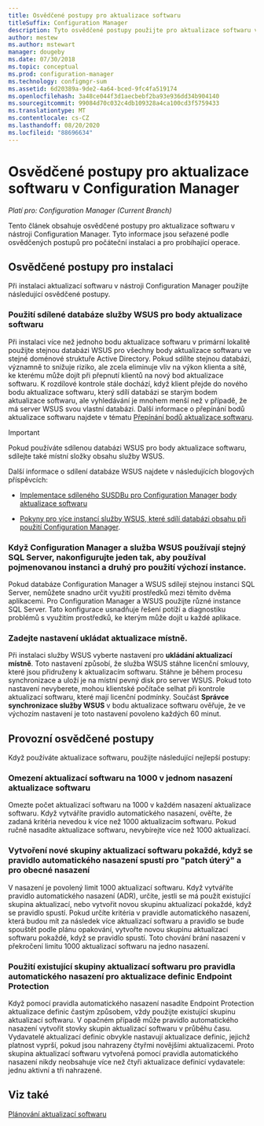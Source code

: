 ```yaml
---
title: Osvědčené postupy pro aktualizace softwaru
titleSuffix: Configuration Manager
description: Tyto osvědčené postupy použijte pro aktualizace softwaru v nástroji Configuration Manager.
author: mestew
ms.author: mstewart
manager: dougeby
ms.date: 07/30/2018
ms.topic: conceptual
ms.prod: configuration-manager
ms.technology: configmgr-sum
ms.assetid: 6d20389a-9de2-4a64-bced-9fc4fa519174
ms.openlocfilehash: 3a48ce044f3d1aecbebf2ba93e936dd34b904140
ms.sourcegitcommit: 99084d70c032c4db109328a4ca100cd3f5759433
ms.translationtype: MT
ms.contentlocale: cs-CZ
ms.lasthandoff: 08/20/2020
ms.locfileid: "88696634"
---
```

# <a name="best-practices-for-software-updates-in-configuration-manager"></a>Osvědčené postupy pro aktualizace softwaru v Configuration Manager

*Platí pro: Configuration Manager (Current Branch)*

Tento článek obsahuje osvědčené postupy pro aktualizace softwaru v nástroji Configuration Manager. Tyto informace jsou seřazené podle osvědčených postupů pro počáteční instalaci a pro probíhající operace.  



## <a name="installation-best-practices"></a><a name="bkmk_install"></a> Osvědčené postupy pro instalaci  

Při instalaci aktualizací softwaru v nástroji Configuration Manager použijte následující osvědčené postupy.  


### <a name="use-a-shared-wsus-database-for-software-update-points"></a><a name="bkmk_shared-susdb"></a> Použití sdílené databáze služby WSUS pro body aktualizace softwaru  

Při instalaci více než jednoho bodu aktualizace softwaru v primární lokalitě použijte stejnou databázi WSUS pro všechny body aktualizace softwaru ve stejné doménové struktuře Active Directory. Pokud sdílíte stejnou databázi, významně to snižuje riziko, ale zcela eliminuje vliv na výkon klienta a sítě, ke kterému může dojít při přepnutí klientů na nový bod aktualizace softwaru. K rozdílové kontrole stále dochází, když klient přejde do nového bodu aktualizace softwaru, který sdílí databázi se starým bodem aktualizace softwaru, ale vyhledávání je mnohem menší než v případě, že má server WSUS svou vlastní databázi. Další informace o přepínání bodů aktualizace softwaru najdete v tématu [Přepínání bodů aktualizace softwaru](plan-for-software-updates.md#BKMK_SUPSwitching).  

> [!IMPORTANT]  
>  Pokud používáte sdílenou databázi WSUS pro body aktualizace softwaru, sdílejte také místní složky obsahu služby WSUS.  

Další informace o sdílení databáze WSUS najdete v následujících blogových příspěvcích:  

- [Implementace sdíleného SUSDBu pro Configuration Manager body aktualizace softwaru](https://techcommunity.microsoft.com/t5/Configuration-Manager-Archive/How-to-implement-a-shared-SUSDB-for-Configuration-Manager/ba-p/274103)  

- [Pokyny pro více instancí služby WSUS, které sdílí databázi obsahu při použití Configuration Manager](/archive/blogs/wsus/considerations-for-multiple-wsus-instances-sharing-a-content-database-when-using-system-center-configuration-manager-but-without-network-load-balancing-nlb).


### <a name="when-configuration-manager-and-wsus-use-the-same-sql-server-configure-one-to-use-a-named-instance-and-the-other-to-use-the-default-instance"></a><a name="bkmk_sql-instance"></a> Když Configuration Manager a služba WSUS používají stejný SQL Server, nakonfigurujte jeden tak, aby používal pojmenovanou instanci a druhý pro použití výchozí instance.  

Pokud databáze Configuration Manager a WSUS sdílejí stejnou instanci SQL Server, nemůžete snadno určit využití prostředků mezi těmito dvěma aplikacemi. Pro Configuration Manager a WSUS použijte různé instance SQL Server. Tato konfigurace usnadňuje řešení potíží a diagnostiku problémů s využitím prostředků, ke kterým může dojít u každé aplikace.  


### <a name="specify-the-store-updates-locally-setting"></a><a name="bkmk_store-local"></a> Zadejte nastavení ukládat aktualizace místně.  

Při instalaci služby WSUS vyberte nastavení pro **ukládání aktualizací místně**. Toto nastavení způsobí, že služba WSUS stáhne licenční smlouvy, které jsou přidruženy k aktualizacím softwaru. Stáhne je během procesu synchronizace a uloží je na místní pevný disk pro server WSUS. Pokud toto nastavení nevyberete, mohou klientské počítače selhat při kontrole aktualizací softwaru, které mají licenční podmínky. Součást **Správce synchronizace služby WSUS** v bodu aktualizace softwaru ověřuje, že ve výchozím nastavení je toto nastavení povoleno každých 60 minut.  



## <a name="operational-best-practices"></a><a name="bkmk_operation"></a> Provozní osvědčené postupy  

Když používáte aktualizace softwaru, použijte následující nejlepší postupy:  


### <a name="limit-software-updates-to-1000-in-a-single-software-update-deployment"></a><a name="bkmk_object-limit"></a> Omezení aktualizací softwaru na 1000 v jednom nasazení aktualizace softwaru  

Omezte počet aktualizací softwaru na 1000 v každém nasazení aktualizace softwaru. Když vytváříte pravidlo automatického nasazení, ověřte, že zadaná kritéria nevedou k více než 1000 aktualizacím softwaru. Pokud ručně nasadíte aktualizace softwaru, nevybírejte více než 1000 aktualizací.  


### <a name="create-a-new-software-update-group-each-time-an-adr-runs-for-patch-tuesday-and-for-general-deployments"></a><a name="bkmk_new-group"></a> Vytvoření nové skupiny aktualizací softwaru pokaždé, když se pravidlo automatického nasazení spustí pro "patch úterý" a pro obecné nasazení  

V nasazení je povolený limit 1000 aktualizací softwaru. Když vytváříte pravidlo automatického nasazení (ADR), určíte, jestli se má použít existující skupina aktualizací, nebo vytvořit novou skupinu aktualizací pokaždé, když se pravidlo spustí. Pokud určíte kritéria v pravidle automatického nasazení, která budou mít za následek více aktualizací softwaru a pravidlo se bude spouštět podle plánu opakování, vytvořte novou skupinu aktualizací softwaru pokaždé, když se pravidlo spustí. Toto chování brání nasazení v překročení limitu 1000 aktualizací softwaru na jedno nasazení.  


### <a name="use-an-existing-software-update-group-for-adrs-for-endpoint-protection-definition-updates"></a><a name="bkmk_same-group"></a> Použití existující skupiny aktualizací softwaru pro pravidla automatického nasazení pro aktualizace definic Endpoint Protection  

Když pomocí pravidla automatického nasazení nasadíte Endpoint Protection aktualizace definic častým způsobem, vždy použijte existující skupinu aktualizací softwaru. V opačném případě může pravidlo automatického nasazení vytvořit stovky skupin aktualizací softwaru v průběhu času. Vydavatelé aktualizací definic obvykle nastavují aktualizace definic, jejichž platnost vyprší, pokud jsou nahrazeny čtyřmi novějšími aktualizacemi. Proto skupina aktualizací softwaru vytvořená pomocí pravidla automatického nasazení nikdy neobsahuje více než čtyři aktualizace definicí vydavatele: jednu aktivní a tři nahrazené.  



## <a name="see-also"></a>Viz také  
 [Plánování aktualizací softwaru](plan-for-software-updates.md)